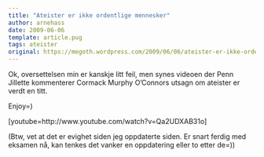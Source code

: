 ```yaml
---
title: "Ateister er ikke ordentlige mennesker"
author: arnehass
date: 2009-06-06
template: article.pug
tags: ateister
original: https://megoth.wordpress.com/2009/06/06/ateister-er-ikke-ordentlige-mennesker/
---
```


<p>Ok, oversettelsen min er kanskje litt feil, men synes videoen der Penn Jillette kommenterer <span>Cormack Murphy O’Connors utsagn om ateister er verdt en titt.</span></p>
<p><span>Enjoy=)</span></p>
<p><span>[youtube=http://www.youtube.com/watch?v=Qa2UDXAB31o]</span></p>
<p><span>(Btw, vet at det er evighet siden jeg oppdaterte siden. Er snart ferdig med eksamen nå, kan tenkes det vanker en oppdatering eller to etter de=))<br>
</span></p>
